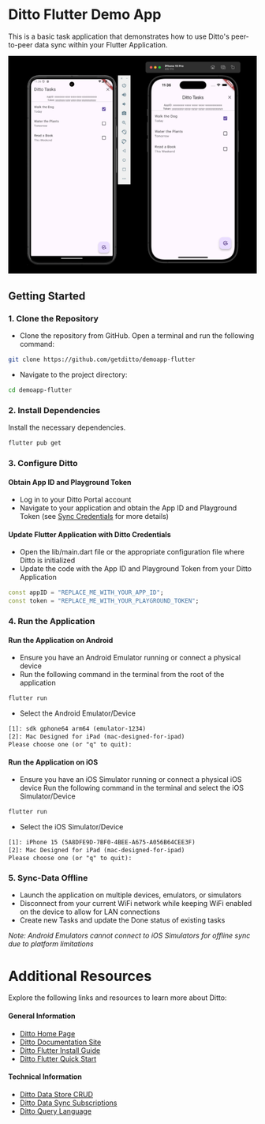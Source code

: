 # Ditto Flutter Demo App

This is a basic task application that demonstrates how to use Ditto's peer-to-peer data sync within your Flutter Application.

![alt text](image.png)

## Getting Started

### 1. Clone the Repository

- Clone the repository from GitHub. Open a terminal and run the following command:

```bash
git clone https://github.com/getditto/demoapp-flutter
```

- Navigate to the project directory:

```bash
cd demoapp-flutter
```


### 2. Install Dependencies

Install the necessary dependencies.

```bash
flutter pub get
```

### 3. Configure Ditto

#### Obtain App ID and Playground Token
- Log in to your Ditto Portal account
- Navigate to your application and obtain the App ID and Playground Token (see [Sync Credentials](https://docs.ditto.live/get-started/sync-credentials)
 for more details)


#### Update Flutter Application with Ditto Credentials

- Open the lib/main.dart file or the appropriate configuration file where Ditto is initialized
- Update the code with the App ID and Playground Token from your Ditto Application

```dart
const appID = "REPLACE_ME_WITH_YOUR_APP_ID";
const token = "REPLACE_ME_WITH_YOUR_PLAYGROUND_TOKEN";
```


### 4. Run the Application

#### Run the Application on Android

- Ensure you have an Android Emulator running or connect a physical device
- Run the following command in the terminal from the root of the application

```bash
flutter run
```
- Select the Android Emulator/Device

```text
[1]: sdk gphone64 arm64 (emulator-1234)
[2]: Mac Designed for iPad (mac-designed-for-ipad)
Please choose one (or "q" to quit):
```


#### Run the Application on iOS

- Ensure you have an iOS Simulator running or connect a physical iOS device
Run the following command in the terminal and select the iOS Simulator/Device

```bash
flutter run
```


- Select the iOS Simulator/Device

```text
[1]: iPhone 15 (5A8DFE9D-7BF0-4BEE-A675-A056B64CEE3F)
[2]: Mac Designed for iPad (mac-designed-for-ipad)
Please choose one (or "q" to quit):
```


### 5. Sync-Data Offline

- Launch the application on multiple devices, emulators, or simulators
- Disconnect from your current WiFi network while keeping WiFi enabled on the device to allow for LAN connections
- Create new Tasks and update the Done status of existing tasks

*Note: Android Emulators cannot connect to iOS Simulators for offline sync due to platform limitations*


# Additional Resources

Explore the following links and resources to learn more about Ditto:

#### General Information

- [Ditto Home Page](https://ditto.live)
- [Ditto Documentation Site](https://docs.ditto.live)
- [Ditto Flutter Install Guide](https://docs.ditto.live/flutter/installation)
- [Ditto Flutter Quick Start](https://docs.ditto.live/flutter/installation)

#### Technical Information
- [Ditto Data Store CRUD](https://docs.ditto.live/crud/create)
- [Ditto Data Sync Subscriptions](https://docs.ditto.live/sync/subscriptions-management)
- [Ditto Query Language](https://docs.ditto.live/dql)






